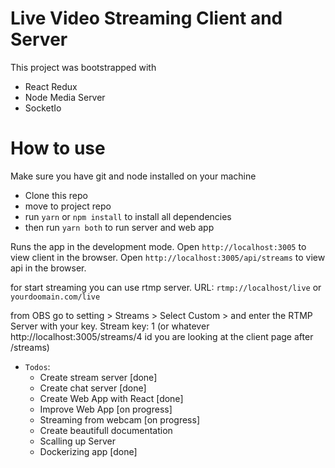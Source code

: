 # Live Video Streaming Client and Server

This project was bootstrapped with

-   React Redux
-   Node Media Server
-   SocketIo

# How to use

Make sure you have git and node installed on your machine

-   Clone this repo
-   move to project repo
-   run `yarn` or `npm install` to install all dependencies
-   then run `yarn both` to run server and web app

Runs the app in the development mode.
Open `http://localhost:3005` to view client in the browser.
Open `http://localhost:3005/api/streams` to view api in the browser.

for start streaming you can use rtmp server.
URL: `rtmp://localhost/live` or `yourdoomain.com/live`

from OBS go to setting > Streams > Select Custom > and enter the RTMP Server with your key.
Stream key: 1 (or whatever http://localhost:3005/streams/4 id you are looking at the client page after /streams)

-   `Todos`:
    -   Create stream server [done]
    -   Create chat server [done]
    -   Create Web App with React [done]
    -   Improve Web App [on progress]
    -   Streaming from webcam [on progress]
    -   Create beautifull documentation
    -   Scalling up Server
    -   Dockerizing app [done]
